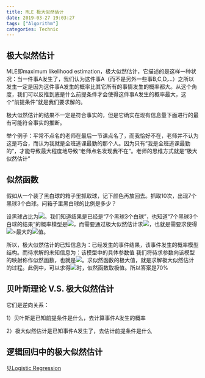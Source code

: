```yaml
---
title: MLE 极大似然估计
date: 2019-03-27 19:03:27
tags: ["Algorithm"]
categories: Technic
---
```


## 极大似然估计

MLE即maximum likelihood estimation，极大似然估计，它描述的是这样一种状况：当一件事A发生了，我们认为这件事A（而不是另外一些事B,C,D,...）之所以发生一定是因为这件事A发生的概率比其它所有的事情发生的概率都大。从这个角度，我们可以反推到底是什么前提条件才会使得这件事A发生的概率最大，这个“前提条件”就是我们要求解的。

极大似然估计的结果不一定是符合事实的，但是它确实在现有信息量下面进行的最有可能符合事实的推断。

举个例子：平常不点名的老师在最后一节课点名了，而我恰好不在，老师并不认为这是巧合，而认为我就是全班逃课最勤的那个人。因为只有“我是全班逃课最勤的”，才能导致最大程度地导致“老师点名发现我不在”。老师的思维方式就是“极大似然估计”

## 似然函数

假如从一个装了黑白球的箱子里抓取球，记下颜色再放回去。抓取10次，出现7个黑球3个白球。问箱子里黑白球的比例是多少？

设黑球占比为<img src="https://latex.codecogs.com/gif.latex?\theta"  />。我们知道结果是已经是“7个黑球3个白球”，也知道“7个黑球3个白球的结果”的概率模型是<img src="https://latex.codecogs.com/gif.latex?\theta&space;^{7}(1-\theta)^{3}" />，而需要通过极大似然估计求<img src="https://latex.codecogs.com/gif.latex?\theta" />，也就是需要求使得<img src="https://latex.codecogs.com/gif.latex?\theta&space;^{7}(1-\theta)^{3}" />>最大的<img src="https://latex.codecogs.com/gif.latex?\theta" />值。

所以，极大似然估计的已知信息为：已经发生的事件结果，该事件发生的概率模型结构。而待求解的未知信息为：该模型中的具体参数值
我们将待求参数向该模型的映射称作似然函数，也就是<img src="https://latex.codecogs.com/gif.latex?f(\theta)=\theta&space;^{7}(1-\theta)^{3}" />。求似然函数的极大值，就是求解极大似然估计的过程。此例中，可以求得<img src="https://latex.codecogs.com/gif.latex?\theta=70\%" />时，似然函数取极值。所以答案是70%


## 贝叶斯理论 V.S. 极大似然估计
它们是逆向关系：

1）贝叶斯是已知前提条件是什么，去计算事件A发生的概率

2）极大似然估计是已知事件A发生了，去估计前提条件是什么

## 逻辑回归中的极大似然估计

见[Logistic Regression](https://dorianzi.github.io/2019/03/28/Logistic-Regression/)
